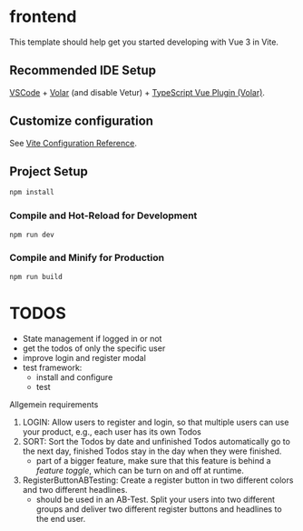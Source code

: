 # frontend

This template should help get you started developing with Vue 3 in Vite.

## Recommended IDE Setup

[VSCode](https://code.visualstudio.com/) + [Volar](https://marketplace.visualstudio.com/items?itemName=Vue.volar) (and disable Vetur) + [TypeScript Vue Plugin (Volar)](https://marketplace.visualstudio.com/items?itemName=Vue.vscode-typescript-vue-plugin).

## Customize configuration

See [Vite Configuration Reference](https://vitejs.dev/config/).

## Project Setup

```sh
npm install
```

### Compile and Hot-Reload for Development

```sh
npm run dev
```

### Compile and Minify for Production

```sh
npm run build
```



# TODOS
- State management if logged in or not
- get the todos of only the specific user
- improve login and register modal
- test framework:
    - install and configure
    - test

Allgemein requirements
1. LOGIN: Allow users to register and login, so that multiple users can use your
product, e.g., each user has its own Todos
2. SORT: Sort the Todos by date and unfinished Todos automatically go to the
next day, finished Todos stay in the day when they were finished.
    - part of a bigger feature, make sure that this feature is behind a *feature toggle*, which can be turn on and off at runtime.
3. RegisterButtonABTesting: Create a register button in two different colors and two different
headlines.
    - should be used in an AB-Test. Split your users into two
different groups and deliver two different register buttons and headlines to
the end user.